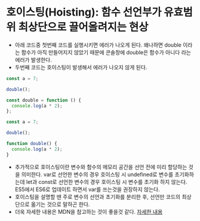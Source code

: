 # 호이스팅(Hoisting): 함수 선언부가 유효범위 최상단으로 끌어올려지는 현상

- 아래 코드중 첫번째 코드를 실행시키면 에러가 나오게 된다. 왜나하면 double 이라는 함수가 아직 만들어지지 않았기 때문에 콘솔창에 double은 함수가 아니다 라는 에러가 발생한다.
- 두번째 코드는 호이스팅이 발생해서 에러가 나오지 않게 된다.
```javascript
const a = 7;

double();

const double = function () {
  console.log(a * 2);
};

const a = 7;

double();

function double() {
  console.log(a * 2);
}
```

- 추가적으로 호이스팅이란 변수와 함수의 메모리 공간을 선언 전에 미리 할당하는 것을 의미한다. var로 선언한 변수의 경우 호이스팅 시 undefined로 변수를 초기화하는데 let과 const로 선언한 변수의 경우 호이스팅 시 변수를 초기화 하지 않는다. ES5에서 ES6로 업데이트 하면서 var를 쓰는것을 권장하지 않는다. 
- 호이스팅을 설명할 땐 주로 변수의 선언과 초기화를 분리한 후, 선언만 코드의 최상단으로 옮기는 것으로 말하곤 한다.
- 더욱 자세한 내용은 MDN을 참고하는 것이 좋을것 같다. [자세한 내용](https://developer.mozilla.org/ko/docs/Glossary/Hoisting)
